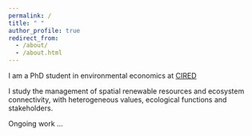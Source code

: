```yaml
---
permalink: /
title: " "
author_profile: true
redirect_from: 
  - /about/
  - /about.html
---
```


I am a PhD student in environmental economics at [CIRED](https://www.centre-cired.fr/en/)

I study the management of spatial renewable resources and ecosystem connectivity, with heterogeneous values, ecological functions and stakeholders.

Ongoing work ...

